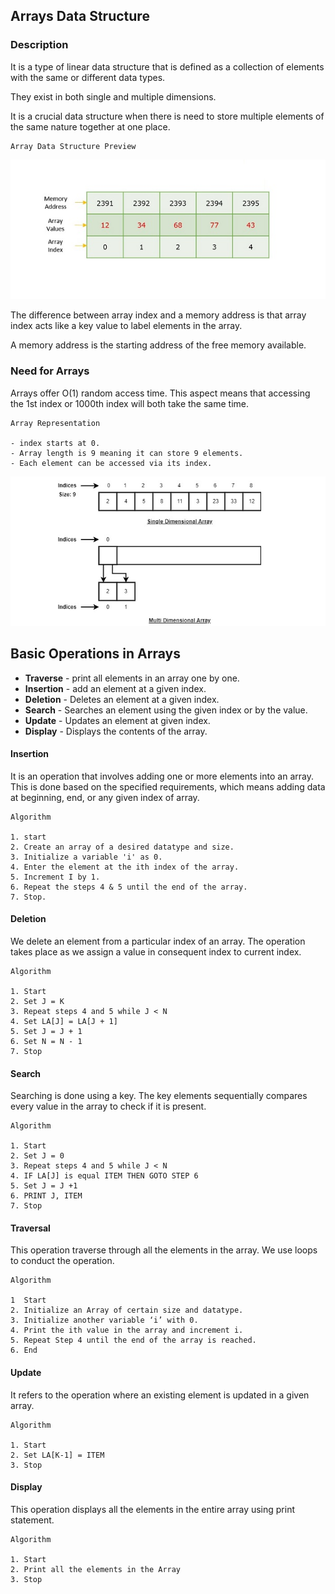 ## Arrays Data Structure

### Description

It is a type of linear data structure that is defined as a collection of elements with the same or different data types. 

They exist in both single and multiple dimensions. 

It is a crucial data structure when there is need to store multiple elements of the same nature together at one place. 

```
Array Data Structure Preview
```
![](./arrays1.jpg)

The difference between array index and a memory address is that array index acts like a key value to label elements in the array. 

A memory address is the starting address of the free memory available. 

### Need for Arrays

Arrays offer O(1) random access time. This aspect means that accessing the 1st index or 1000th index will both take the same time. 

```
Array Representation

- index starts at 0.
- Array length is 9 meaning it can store 9 elements.
- Each element can be accessed via its index. 
```
![](./array_representation.jpg)

## Basic Operations in Arrays

- **Traverse** - print all elements in an array one by one.
- **Insertion** - add an element at a given index.
- **Deletion** - Deletes an element at a given index.
- **Search** - Searches an element using the given index or by the value.
- **Update** - Updates an element at given index. 
- **Display** - Displays the contents of the array. 

#### Insertion

It is an operation that involves adding one or more elements into an array. This is done based on the specified requirements, which means adding data at beginning, end, or any given index of array. 

```
Algorithm

1. start
2. Create an array of a desired datatype and size.
3. Initialize a variable 'i' as 0.
4. Enter the element at the ith index of the array.
5. Increment I by 1.
6. Repeat the steps 4 & 5 until the end of the array.
7. Stop. 
```

#### Deletion 

We delete an element from a particular index of an array. The operation takes place as we assign a value in consequent index to current index.

```
Algorithm

1. Start
2. Set J = K
3. Repeat steps 4 and 5 while J < N
4. Set LA[J] = LA[J + 1]
5. Set J = J + 1
6. Set N = N - 1
7. Stop
```
#### Search 

Searching is done using a key. The key elements sequentially compares every value in the array to check if it is present.

```
Algorithm

1. Start
2. Set J = 0
3. Repeat steps 4 and 5 while J < N
4. IF LA[J] is equal ITEM THEN GOTO STEP 6
5. Set J = J +1
6. PRINT J, ITEM
7. Stop
```

#### Traversal

This operation traverse through all the elements in the array. We use loops to conduct the operation.

```
Algorithm

1  Start
2. Initialize an Array of certain size and datatype.
3. Initialize another variable ‘i’ with 0.
4. Print the ith value in the array and increment i.
5. Repeat Step 4 until the end of the array is reached.
6. End
```

#### Update

It refers to the operation where an existing element is updated in a given array.

```
Algorithm

1. Start
2. Set LA[K-1] = ITEM
3. Stop
```

#### Display 

This operation displays all the elements in the entire array using print statement.

```
Algorithm

1. Start
2. Print all the elements in the Array
3. Stop
```